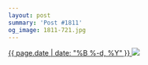 ```yaml
---
layout: post
summary: 'Post #1811'
og_image: 1811-721.jpg
---
```


<p>
 <time>
  <a href="/1811">
   {{ page.date | date: "%B %-d, %Y" }}
  </a>
 </time>
 <a href="/1811">
  <img sizes="(min-width: 700px) 50vw, calc(100vw - 2rem)" src="{{ site.assets_url }}/1811-361.jpg" srcset="{{ site.assets_url }}/1811-180.jpg 180w, {{ site.assets_url }}/1811-361.jpg 361w, {{ site.assets_url }}/1811-541.jpg 541w, {{ site.assets_url }}/1811-721.jpg 721w"/>
 </a>
</p>
